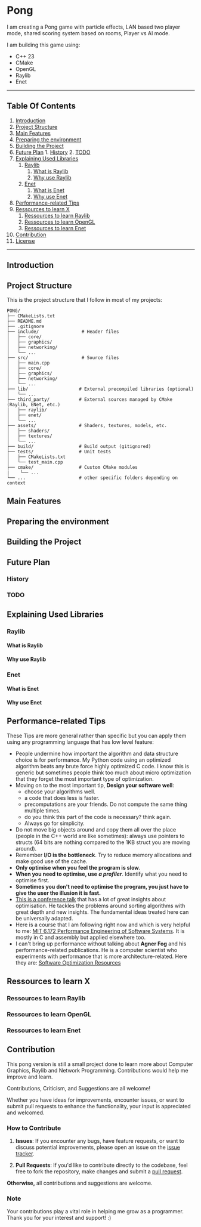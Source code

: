 # Pong

I am creating a Pong game with particle effects, LAN based two player mode, shared scoring system based on rooms, Player vs AI mode.

I am building this game using:

- C++ 23
- CMake
- OpenGL
- Raylib
- Enet

------

## Table Of Contents

1. [Introduction](#introduction)
2. [Project Structure](#project-structure)
3. [Main Features](#main-features)
4. [Preparing the environment](#preparing-the-environment)
5. [Building the Project](#building-the-project)
6. [Future Plan](#future-plan)
        1. [History](#history)
        2. [TODO](#todo)
7. [Explaining Used Libraries](#explaining-used-libraries)
    1. [Raylib](#raylib)
        1. [What is Raylib](#what-is-raylib)
        2. [Why use Raylib](#why-use-raylib)
    2. [Enet](#enet)
        1. [What is Enet](#what-is-enet)
        2. [Why use Enet](#why-use-enet)
8. [Performance-related Tips](#performance-related-tips)
9. [Ressources to learn X](#ressources-to-learn-x)
    1. [Ressources to learn Raylib](#ressources-to-learn-raylib)
    1. [Ressources to learn OpenGL](#ressources-to-learn-opengl)
    1. [Ressources to learn Enet](#ressources-to-learn-enet)
10. [Contribution](#contribution)
11. [License](./LICENSE)

------

## Introduction

## Project Structure

This is the project structure that I follow in most of my projects:

```plain
PONG/
├── CMakeLists.txt
├── README.md
├── .gitignore
├── include/                # Header files
│   ├── core/
│   ├── graphics/
│   ├── networking/
│   └── ...
├── src/                    # Source files
│   ├── main.cpp
│   ├── core/
│   ├── graphics/
│   ├── networking/
│   └── ...
├── lib/                   # External precompiled libraries (optional)
│   └── ...
├── third_party/           # External sources managed by CMake (Raylib, ENet, etc.)
│   ├── raylib/
│   ├── enet/
│   └── ...
├── assets/                # Shaders, textures, models, etc.
│   ├── shaders/
│   ├── textures/
│   └── ...
├── build/                 # Build output (gitignored)
├── tests/                 # Unit tests
│   ├── CMakeLists.txt
│   └── test_main.cpp
├── cmake/                 # Custom CMake modules
|    └── ...    
└── ...                    # other specific folders depending on context
```

## Main Features

## Preparing the environment

## Building the Project

## Future Plan

### History

### TODO

## Explaining Used Libraries

### Raylib

#### What is Raylib

#### Why use Raylib

### Enet

#### What is Enet

#### Why use Enet

## Performance-related Tips

These Tips are more general rather than specific but you can apply them using any programming language that has low level feature:

- People undermine how important the algorithm and data structure choice is for performance. My Python code using an optimized algorithm beats any brute force highly optimized C code. I know this is generic but sometimes people think too much about micro optimization that they forget the most important type of optimization.
- Moving on to the most important tip, **Design your software well**:
  - choose your algorithms well.
  - a code that does less is faster.
  - precomputations are your friends. Do not compute the same thing multiple times.
  - do you think this part of the code is necessary? think again.
  - Always go for simplicity.
- Do not move big objects around and copy them all over the place (people in the C++ world are like sometimes): always use pointers to structs (64 bits are nothing compared to the 1KB struct you are moving around).
- Remember **I/O is the bottleneck**. Try to reduce memory allocations and make good use of the cache.
- **Only optimise when you feel the program is slow**.
- **When you need to optimise, use** ***a profiler***. Identify what you need to optimise first.
- **Sometimes you don't need to optimise the program, you just have to give the user the illusion it is fast.**
- [This is a conference talk](https://www.youtube.com/watch?v=FJJTYQYB1JQ) that has a lot of great insights about optimisation. He tackles the problems around sorting algorithms with great depth and new insights. The fundamental ideas treated here can be universally adapted.
- Here is a course that I am following right now and which is very helpful to me: [MIT 6.172 Performance Engineering of Software Systems](https://www.youtube.com/playlist?list=PLUl4u3cNGP63VIBQVWguXxZZi0566y7Wf). It is mostly in C and assembly but applied elsewhere too.
- I can't bring up performance without talking about **Agner Fog** and his performance-related publications. He is a computer scientist who experiments with performance that is more architecture-related. Here they are: [Software Optimization Resources](https://agner.org/optimize/)

## Ressources to learn X

### Ressources to learn Raylib

### Ressources to learn OpenGL

### Ressources to learn Enet

## Contribution

This pong version is still a small project done to learn more about Computer Graphics, Raylib and Network Programming. Contributions would help me improve and learn.

Contributions, Criticism, and Suggestions are all welcome!

Whether you have ideas for improvements, encounter issues, or want to submit pull requests to enhance the functionality, your input is appreciated and welcomed.

### How to Contribute

1. **Issues**: If you encounter any bugs, have feature requests, or want to discuss potential improvements, please open an issue on the [issue tracker](https://github.com/RaedAddala/Pong/issues/new).

2. **Pull Requests**: If you'd like to contribute directly to the codebase, feel free to fork the repository, make changes and submit a [pull request](https://github.com/RaedAddala/Pong/compare).

**Otherwise,** all contributions and suggestions are welcome.

### Note

Your contributions play a vital role in helping me grow as a programmer. Thank you for your interest and support! :)
